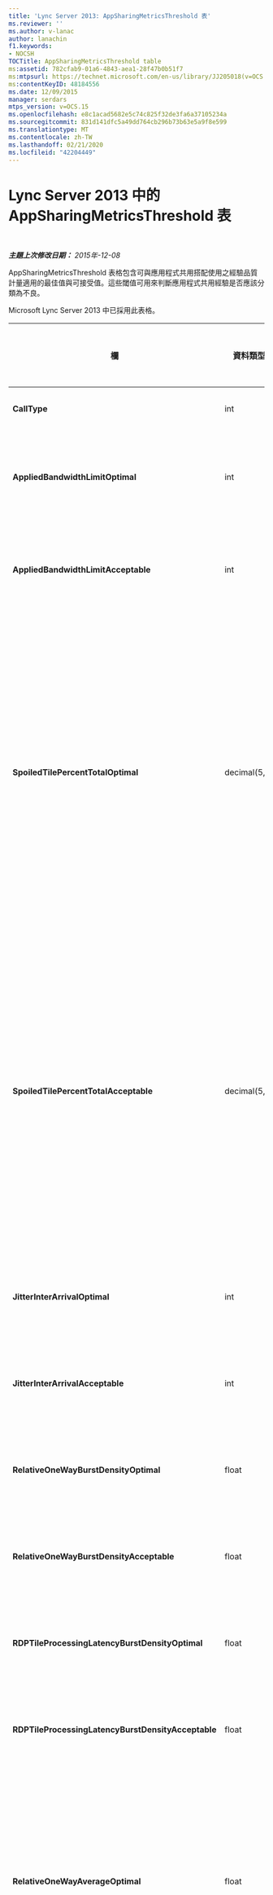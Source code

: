 ```yaml
---
title: 'Lync Server 2013: AppSharingMetricsThreshold 表'
ms.reviewer: ''
ms.author: v-lanac
author: lanachin
f1.keywords:
- NOCSH
TOCTitle: AppSharingMetricsThreshold table
ms:assetid: 782cfab9-01a6-4843-aea1-28f47b0b51f7
ms:mtpsurl: https://technet.microsoft.com/en-us/library/JJ205018(v=OCS.15)
ms:contentKeyID: 48184556
ms.date: 12/09/2015
manager: serdars
mtps_version: v=OCS.15
ms.openlocfilehash: e8c1acad5682e5c74c825f32de3fa6a37105234a
ms.sourcegitcommit: 831d141dfc5a49dd764cb296b73b63e5a9f8e599
ms.translationtype: MT
ms.contentlocale: zh-TW
ms.lasthandoff: 02/21/2020
ms.locfileid: "42204449"
---
```

<div data-xmlns="http://www.w3.org/1999/xhtml">

<div class="topic" data-xmlns="http://www.w3.org/1999/xhtml" data-msxsl="urn:schemas-microsoft-com:xslt" data-cs="https://msdn.microsoft.com/">

<div data-asp="https://msdn2.microsoft.com/asp">

# <a name="appsharingmetricsthreshold-table-in-lync-server-2013"></a>Lync Server 2013 中的 AppSharingMetricsThreshold 表

</div>

<div id="mainSection">

<div id="mainBody">

<span> </span>

_**主題上次修改日期：** 2015年-12-08_

AppSharingMetricsThreshold 表格包含可與應用程式共用搭配使用之經驗品質計量適用的最佳值與可接受值。這些閾值可用來判斷應用程式共用經驗是否應該分類為不良。

Microsoft Lync Server 2013 中已採用此表格。


<table>
<colgroup>
<col style="width: 25%" />
<col style="width: 25%" />
<col style="width: 25%" />
<col style="width: 25%" />
</colgroup>
<thead>
<tr class="header">
<th><strong>欄</strong></th>
<th><strong>資料類型</strong></th>
<th><strong>主索引鍵 /</strong></th>
<th><strong>詳細資料</strong></th>
</tr>
</thead>
<tbody>
<tr class="odd">
<td><p><strong>CallType</strong></p></td>
<td><p>int</p></td>
<td><p>主要</p></td>
<td><p>撥打的通話類型。</p></td>
</tr>
<tr class="even">
<td><p><strong>AppliedBandwidthLimitOptimal</strong></p></td>
<td><p>int</p></td>
<td></td>
<td><p>適用於應用程式共用的最佳頻寬限制。預設值為 1000000。</p></td>
</tr>
<tr class="odd">
<td><p><strong>AppliedBandwidthLimitAcceptable</strong></p></td>
<td><p>int</p></td>
<td></td>
<td><p>適用於應用程式共用且可接受的頻寬限制。預設值為 500000。</p></td>
</tr>
<tr class="even">
<td><p><strong>SpoiledTilePercentTotalOptimal</strong></p></td>
<td><p>decimal(5,2)</p></td>
<td></td>
<td><p>對於可用於分類應用程式共用品質之「已毀損」並排顯示的最佳百分比率。此值是來自未送達檢視者之共用者的內容百分比。當共用者從圖表來源中捨棄並排顯示或 ASMCU 並排顯示個別捨棄來自共用者的並排顯示時，內容可能會被捨棄 (或毀損)。預設值為 11 個百分比。</p></td>
</tr>
<tr class="odd">
<td><p><strong>SpoiledTilePercentTotalAcceptable</strong></p></td>
<td><p>decimal(5,2)</p></td>
<td></td>
<td><p>對於可用於分類應用程式共用品質之「已毀損」並排顯示的可接受百分比率。此值是來自未送達檢視者之共用者的內容百分比。當共用者從圖表來源中捨棄並排顯示或 ASMCU 並排顯示個別捨棄來自共用者的並排顯示時，內容可能會被捨棄 (或毀損)。預設值為 36 個百分比。</p></td>
</tr>
<tr class="even">
<td><p><strong>JitterInterArrivalOptimal</strong></p></td>
<td><p>int</p></td>
<td></td>
<td><p>此資料行不適用於 Microsoft Lync Server 2013。</p></td>
</tr>
<tr class="odd">
<td><p><strong>JitterInterArrivalAcceptable</strong></p></td>
<td><p>int</p></td>
<td></td>
<td><p>此資料行不適用於 Microsoft Lync Server 2013。</p></td>
</tr>
<tr class="even">
<td><p><strong>RelativeOneWayBurstDensityOptimal</strong></p></td>
<td><p>float</p></td>
<td></td>
<td><p>此資料行不適用於 Microsoft Lync Server 2013。</p></td>
</tr>
<tr class="odd">
<td><p><strong>RelativeOneWayBurstDensityAcceptable</strong></p></td>
<td><p>float</p></td>
<td></td>
<td><p>此資料行不適用於 Microsoft Lync Server 2013。</p></td>
</tr>
<tr class="even">
<td><p><strong>RDPTileProcessingLatencyBurstDensityOptimal</strong></p></td>
<td><p>float</p></td>
<td></td>
<td><p>此資料行不適用於 Microsoft Lync Server 2013。</p></td>
</tr>
<tr class="odd">
<td><p><strong>RDPTileProcessingLatencyBurstDensityAcceptable</strong></p></td>
<td><p>float</p></td>
<td></td>
<td><p>此資料行不適用於 Microsoft Lync Server 2013。</p></td>
</tr>
<tr class="even">
<td><p><strong>RelativeOneWayAverageOptimal</strong></p></td>
<td><p>float</p></td>
<td></td>
<td><p>應用程式共用中所含之兩個媒體端點間適用於相對單向延遲的最佳值。此為單一躍點延遲措施。預設值為 1.0 秒。</p>
<p>Microsoft Lync Server 2013 中引進的欄。</p></td>
</tr>
<tr class="odd">
<td><p><strong>RelativeOneWayAverageAcceptable</strong></p></td>
<td><p>float</p></td>
<td></td>
<td><p>應用程式共用中所含之兩個媒體端點間適用於相對單向延遲的最佳值。此為單一躍點延遲措施。預設值為 1.75 秒。</p>
<p>Microsoft Lync Server 2013 中引進的欄。</p></td>
</tr>
<tr class="even">
<td><p><strong>RDPTileProcessingLatencyAverageOptimal</strong></p></td>
<td><p>float</p></td>
<td></td>
<td><p>在檢視工作階段期間，AS 會議伺服器中平均 RDP 並排顯示處理延遲的最佳值。 延遲時的時間差異啟動圖文框編碼 （共享者或根據案例的 MCU） 的伺服器上與相同的啟動框架解碼檢視器上。</p>
<p>高平均會反映檢視經驗中較長的延遲。負載過重的會議伺服器可能會發生較高的平均延遲。預設值為 200ms。</p>
<p>Microsoft Lync Server 2013 中引進的欄。</p></td>
</tr>
<tr class="odd">
<td><p><strong>RDPTileProcessingLatencyAverageAcceptable</strong></p></td>
<td><p>float</p></td>
<td></td>
<td><p>在檢視工作階段期間，AS 會議伺服器中平均 RDP 並排顯示處理延遲的可接受值。 延遲時的時間差異啟動圖文框編碼 （共享者或根據案例的 MCU） 的伺服器上與相同的啟動框架解碼檢視器上。</p>
<p>高平均會反映檢視經驗中較長的延遲。負載過重的會議伺服器可能會發生較高的平均延遲。預設值為 200ms。</p>
<p>Microsoft Lync Server 2013 中引進的欄。</p></td>
</tr>
</tbody>
</table>


</div>

<span> </span>

</div>

</div>

</div>

